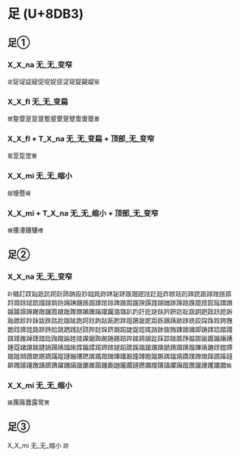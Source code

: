# 足 (U+8DB3)

## 足①

### X_X_na 无_无_变窄
`足`㹱䇍䛤䟟促哫娖捉浞珿鋜齪龊`䎌`

### X_X_fl 无_无_变扁
`䠂`䠟䠠趸跫跾蹔蹙蹩蹵躄躗躛躠`躉`

### X_X_fl + T_X_na 无_无_变扁 + 顶部_无_变窄
`䠢`莡踅䟫`蹇`

### X_X_mi 无_无_缩小 
`趗`㰗蹷`䙯`

### X_X_mi + T_X_na 无_无_缩小 + 顶部_无_变窄
`㿓`攓瀽鑳䮿`䙭`

## 足②

### X_X_na 无_无_变窄
`䟔`㯝䟓䟕䟖䟗䟘䟙䟚䟛䟜䟝䟞䟠䟡䟢䟣䟤䟥䟦䟧䟨䟩䟪䟬䟭䟮䟯䟰䟱䟲䟴䟵䟶䟷䟸䟹䟺䟻䟼䟽䟾䟿䠀䠁䠃䠄䠅䠆䠇䠈䠉䠊䠋䠌䠍䠎䠏䠐䠑䠒䠓䠔䠕䠖䠗䠘䠙䠚䠛䠜䠝䠞䠡䠣䠤䠥䠦䠧䠨䠩䠪䠫䠬䠭䠮䠯䠰䠱潞璐趴趵趶趷趹趺趻趼趽趾趿跀跁跂跃跄跅跆跇跈跉跊跋跌跍跎跏跐跑跒跓跔跕跖跗跘跙跚跛跜距跞跟跠跡跢跣跤跥跦跧跨跩跪跬跭跮路跰跱跲跳跴践跶跷跸跹跺跻跼跽跿踀踁踂踃踄踆踇踈踉踊踋踌踍踎踏踐踑踒踓踔踕踖踗踘踙踚踛踜踝踞踟踠踡踢踣踤踥踦踧踨踩踪踫踬踭踮踯踰踱踲踳踴踵踶踷踸踹踺踻踼踽踾踿蹀蹁蹂蹃蹄蹅蹆蹈蹉蹊蹋蹌蹍蹎蹏蹐蹑蹒蹓蹕蹖蹗蹘蹚蹛蹜蹝蹞蹟蹠蹡蹢蹣蹤蹥蹦蹧蹨蹪蹫蹬蹭蹮蹯蹰蹱蹲蹳蹴蹶蹸蹹蹺蹻蹼蹽蹾蹿躀躁躂躃躅躆躇躈躊躋躌躍躎躏躐躑躒躓躔躕躖躘躙躚躜躝躞躟躡躣躤躥躦躧躨躩躪躢`鏴`

### X_X_mi 无_无_缩小
`蕗`䕽簬虂露鹭`鷺`

## 足③

X_X_mi 无_无_缩小
`䟳`